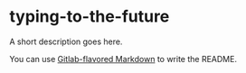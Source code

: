 # typing-to-the-future

A short description goes here.

You can use [Gitlab-flavored Markdown](https://docs.gitlab.com/ee/user/markdown.html) to
write the README.
